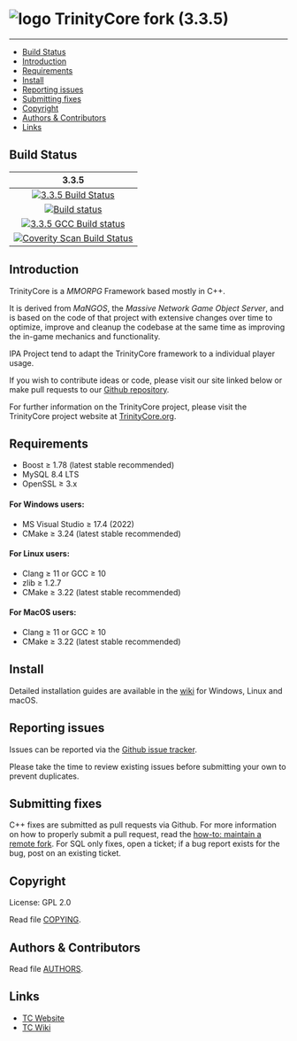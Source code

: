 # ![logo](https://community.trinitycore.org/public/style_images/1_trinitycore.png) TrinityCore fork (3.3.5)

--------------


* [Build Status](#build-status)
* [Introduction](#introduction)
* [Requirements](#requirements)
* [Install](#install)
* [Reporting issues](#reporting-issues)
* [Submitting fixes](#submitting-fixes)
* [Copyright](#copyright)
* [Authors &amp; Contributors](#authors--contributors)
* [Links](#links)


## Build Status

3.3.5 |
:------------: |
[![3.3.5 Build Status](https://circleci.com/gh/TrinityCore/TrinityCore/tree/3.3.5.svg?style=shield)](https://circleci.com/gh/TrinityCore/TrinityCore/tree/3.3.5) |
[![Build status](https://ci.appveyor.com/api/projects/status/54d0u1fxe50ad80o/branch/3.3.5?svg=true)](https://ci.appveyor.com/project/DDuarte/trinitycore/branch/3.3.5) |
[![3.3.5 GCC Build status](https://github.com/TrinityCore/TrinityCore/actions/workflows/gcc-build.yml/badge.svg?branch=3.3.5&event=push)](https://github.com/TrinityCore/TrinityCore/actions?query=workflow%3AGCC+branch%3A3.3.5+event%3Apush) |
[![Coverity Scan Build Status](https://scan.coverity.com/projects/4656/badge.svg)](https://scan.coverity.com/projects/4656) |


## Introduction

TrinityCore is a *MMORPG* Framework based mostly in C++.

It is derived from *MaNGOS*, the *Massive Network Game Object Server*, and is
based on the code of that project with extensive changes over time to optimize,
improve and cleanup the codebase at the same time as improving the in-game
mechanics and functionality.

IPA Project tend to adapt the TrinityCore framework to a individual player usage.

If you wish to contribute ideas or code, please visit our site linked below or
make pull requests to our [Github repository](https://github.com/Grimdhex/IPA-Project/pulls).

For further information on the TrinityCore project, please visit the TrinityCore project
website at [TrinityCore.org](https://www.trinitycore.org).


## Requirements

- Boost ≥ 1.78 (latest stable recommended)
- MySQL 8.4 LTS
- OpenSSL ≥ 3.x

#### For Windows users:
- MS Visual Studio ≥ 17.4 (2022)
- CMake ≥ 3.24 (latest stable recommended)

#### For Linux users:
- Clang ≥ 11 or GCC ≥ 10
- zlib ≥ 1.2.7
- CMake ≥ 3.22 (latest stable recommended)

#### For MacOS users:
- Clang ≥ 11 or GCC ≥ 10
- CMake ≥ 3.22 (latest stable recommended)


## Install

Detailed installation guides are available in the [wiki](https://trinitycore.info/en/home) for
Windows, Linux and macOS.


## Reporting issues

Issues can be reported via the [Github issue tracker](https://github.com/Grimdhex/IPA-Project/issues).

Please take the time to review existing issues before submitting your own to
prevent duplicates.


## Submitting fixes

C++ fixes are submitted as pull requests via Github. For more information on how to
properly submit a pull request, read the [how-to: maintain a remote fork](https://community.trinitycore.org/topic/9002-howto-maintain-a-remote-fork-for-pull-requests-tortoisegit/).
For SQL only fixes, open a ticket; if a bug report exists for the bug, post on an existing ticket.


## Copyright

License: GPL 2.0

Read file [COPYING](COPYING).


## Authors &amp; Contributors

Read file [AUTHORS](AUTHORS).


## Links

* [TC Website](https://www.trinitycore.org)
* [TC Wiki](https://www.trinitycore.info)

